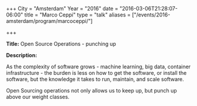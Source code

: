 +++
City = "Amsterdam"
Year = "2016"
date = "2016-03-06T21:28:07-06:00"
title = "Marco Ceppi"
type = "talk"
aliases = ["/events/2016-amsterdam/program/marcoceppi/"]

+++

<div class="span-15  ">
  <div class="span-15  last ">
  <p><strong>Title:</strong>
  Open Source Operations - punching up
</p>

<p><strong>Description:</strong></p>

<p>As the complexity of software grows - machine learning, big data, container infrastructure - the burden is less on how to get the software, or install the software, but the knowledge it takes to run, maintain, and scale software.</p>

<p>Open Sourcing operations not only allows us to keep up, but punch up above our weight classes.</p>

  </div>
</div>
